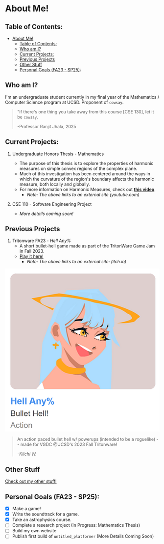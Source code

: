 # About Me!

## Table of Contents:
- [About Me!](#about-me)
  - [Table of Contents:](#table-of-contents)
  - [Who am I?](#who-am-i)
  - [Current Projects:](#current-projects)
  - [Previous Projects](#previous-projects)
  - [Other Stuff](#other-stuff)
  - [Personal Goals (FA23 - SP25):](#personal-goals-fa23---sp25)

## Who am I?

I'm an undergraduate student currently in my final year of the Mathematics / Computer Science program at UCSD. Proponent of `cowsay`.

> "If there's one thing you take away from this course [CSE 130], let it be `cowsay`.
> 
> -Professor Ranjit Jhala, 2025

## Current Projects:

1. Undergraduate Honors Thesis - Mathematics
   - The purpose of this thesis is to explore the properties of harmonic measures on simple convex regions of the complex plane. 
   -  Much of this investigation has been centered around the ways in which the curvature of the region's boundary affects the harmonic measure, both locally and globally.
   -  For more information on Harmonic Measures, check out [**this video**](https://www.youtube.com/watch?v=Vn6jT5V9qW8).
      -  *Note: The above links to an external site (youtube.com)*
  
2. CSE 110 - Software Engineering Project
    - *More details coming soon!*

## Previous Projects

1. Tritonware FA23 - *Hell Any%*
    - A short bullet-hell game made as part of the TritonWare Game Jam in Fall 2023.
    - [Play it here!](https://kiichiw.itch.io/hell-any)
      - *Note: The above links to an external site: (itch.io)*

![Hell Any% Logo](image.png)

> An action paced bullet hell w/ powerups (intended to be a roguelike) -- made for VGDC @UCSD's 2023 Fall Tritonware!
> 
> *-Kiichi W.*

## Other Stuff

[Check out my other stuff!](otherStuff.md)

## Personal Goals (FA23 - SP25):

- [x] Make a game!
- [x] Write the soundtrack for a game.
- [x] Take an astrophysics course.
- [ ] Complete a research project (In Progress: Mathematics Thesis)
- [ ] Build my own website
- [ ] Publish first build of `untitled_platformer` (More Details Coming Soon)
